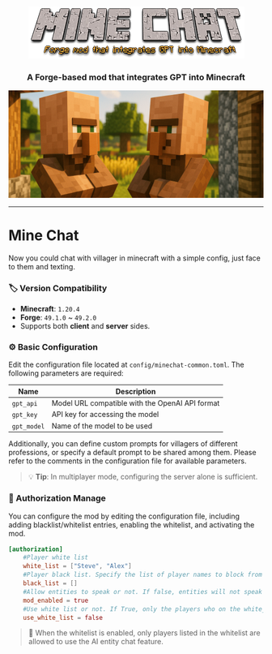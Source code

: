 <div align="center"><img src="asset/minechat-logo.png"/></div>
<h3 align="center">A Forge-based mod that integrates GPT into Minecraft</h3>
<div align="center"><img src="asset/minechat-cover-comp.png"/></div>

------------------------------
# Mine Chat

Now you could chat with villager in minecraft with a simple config, just face to them and texting.
### 🏷️ Version Compatibility

- **Minecraft**: `1.20.4`
- **Forge**: `49.1.0` ~ `49.2.0`
- Supports both **client** and **server** sides.

### ⚙️ Basic Configuration

Edit the configuration file located at `config/minechat-common.toml`. The following parameters are required:

|Name|Description|
|---|---|
|`gpt_api`|Model URL compatible with the OpenAI API format|
|`gpt_key`|API key for accessing the model|
|`gpt_model`|Name of the model to be used|

Additionally, you can define custom prompts for villagers of different professions, or specify a default prompt to be shared among them. Please refer to the comments in the configuration file for available parameters.

> 💡 **Tip**: In multiplayer mode, configuring the server alone is sufficient.

### 🔐 Authorization Manage

You can configure the mod by editing the configuration file, including adding blacklist/whitelist entries, enabling the whitelist, and activating the mod.

```toml
[authorization]
    #Player white list
    white_list = ["Steve", "Alex"]
    #Player black list. Specify the list of player names to block from interacting with entities (villagers)
    black_list = []
    #Allow entities to speak or not. If false, entities will not speak with you
    mod_enabled = true
    #Use white list or not. If True, only the players who on the white_list can chat with entities (villager)
    use_white_list = false
```

> 📝 When the whitelist is enabled, only players listed in the whitelist are allowed to use the AI entity chat feature.